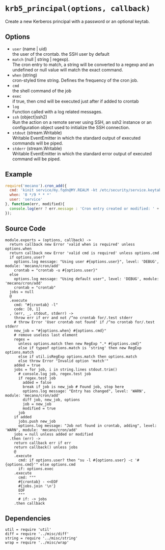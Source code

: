 
# `krb5_principal(options, callback)`

Create a new Kerberos principal with a password or an optional keytab.

## Options

*   `user` (name | uid)   
    the user of the crontab. the SSH user by default   
*   `match` (null | string | regexp).   
    The cron entry to match, a string will be converted to a regexp and an
    undefined or null value will match the exact command.   
*   `when` (string)   
    cron-styled time string. Defines the frequency of the cron job.   
*   `cmd`   
    the shell command of the job   
*   `exec`   
    if true, then cmd will be executed just after if added to crontab   
*   `log`   
    Function called with a log related messages.   
*   `ssh` (object|ssh2)   
    Run the action on a remote server using SSH, an ssh2 instance or an
    configuration object used to initialize the SSH connection.   
*   `stdout` (stream.Writable)   
    Writable EventEmitter in which the standard output of executed commands will
    be piped.   
*   `stderr` (stream.Writable)   
    Writable EventEmitter in which the standard error output of executed command
    will be piped.   

## Example

```js
require('mecano').cron_add({
  cmd: 'kinit service/my.fqdn@MY.REALM -kt /etc/security/service.keytab',
  when: '0 */9 * * *'
  user: 'service'
}, function(err, modified){
  console.log(err ? err.message : 'Cron entry created or modified: ' + !!modified);
});
```

## Source Code

    module.exports = (options, callback) ->
      return callback new Error 'valid when is required' unless options.when
      return callback new Error 'valid cmd is required' unless options.cmd
      if options.user?
        options.log message: "Using user #{options.user}", level: 'DEBUG', module: 'mecano/cron/add'
        crontab = "crontab -u #{options.user}"
      else
        options.log message: "Using default user", level: 'DEBUG', module: 'mecano/cron/add'
        crontab = "crontab"
      jobs = null
      @
      .execute
        cmd: "#{crontab} -l"
        code: [0, 1]
      , (err, _, stdout, stderr) ->
        throw err if err and not /^no crontab for/.test stderr
        # throw Error 'User crontab not found' if /^no crontab for/.test stderr
        new_job = "#{options.when} #{options.cmd}"
        # remove useless last element
        regex =
          unless options.match then new RegExp ".* #{options.cmd}"
          else if typeof options.match is 'string' then new RegExp options.match
          else if util.isRegExp options.match then options.match
          else throw Error "Invalid option 'match'"
        added = true
        jobs = for job, i in string.lines stdout.trim()
          # console.log job, regex.test job
          if regex.test job
            added = false
            break if job is new_job # Found job, stop here
            options.log message: "Entry has changed", level: 'WARN', module: 'mecano/cron/add'
            diff job, new_job, options
            job = new_job
            modified = true
          job
        if added
          jobs.push new_job
          options.log message: "Job not found in crontab, adding", level: 'WARN', module: 'mecano/cron/add'
        jobs = null unless added or modified
      .then (err) ->
        return callback err if err
        return callback() unless jobs
        @
        .execute
          cmd: if options.user? then "su -l #{options.user} -c '#{options.cmd}'" else options.cmd
          if: options.exec
        .execute
          cmd: """
          #{crontab} - <<EOF
          #{jobs.join '\n'}
          EOF
          """
          # if: -> jobs
        .then callback

## Dependencies

    util = require 'util'
    diff = require '../misc/diff'
    string = require '../misc/string'
    wrap = require '../misc/wrap'
